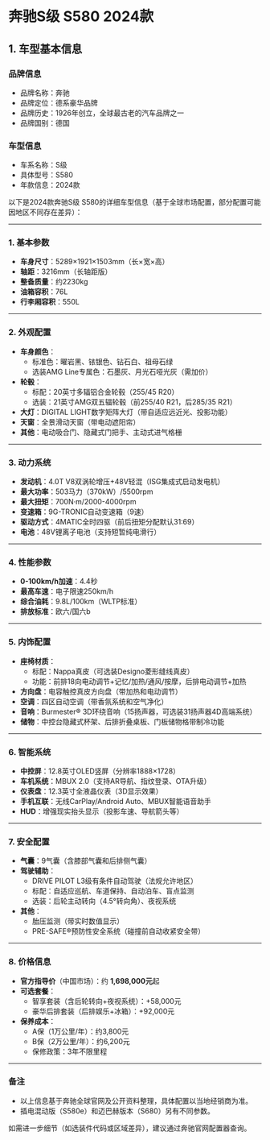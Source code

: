 
# 奔驰S级 S580 2024款
## 1. 车型基本信息
### 品牌信息
- 品牌名称：奔驰
- 品牌定位：德系豪华品牌
- 品牌历史：1926年创立，全球最古老的汽车品牌之一
- 品牌国别：德国

### 车型信息
- 车系名称：S级
- 具体型号：S580
- 年款信息：2024款

以下是2024款奔驰S级 S580的详细车型信息（基于全球市场配置，部分配置可能因地区不同存在差异）：

---

### **1. 基本参数**
- **车身尺寸**：5289×1921×1503mm（长×宽×高）  
- **轴距**：3216mm（长轴距版）  
- **整备质量**：约2230kg  
- **油箱容积**：76L  
- **行李厢容积**：550L  

---

### **2. 外观配置**
- **车身颜色**：  
  - 标准色：曜岩黑、铱银色、钻石白、祖母石绿  
  - 选装AMG Line专属色：石墨灰、月光石哑光灰（需加价）  
- **轮毂**：  
  - 标配：20英寸多辐铝合金轮毂（255/45 R20）  
  - 选装：21英寸AMG双五辐轮毂（前255/40 R21，后285/35 R21）  
- **大灯**：DIGITAL LIGHT数字矩阵大灯（带自适应远近光、投影功能）  
- **天窗**：全景滑动天窗（带电动遮阳帘）  
- **其他**：电动吸合门、隐藏式门把手、主动式进气格栅  

---

### **3. 动力系统**
- **发动机**：4.0T V8双涡轮增压+48V轻混（ISG集成式启动发电机）  
- **最大功率**：503马力（370kW）/5500rpm  
- **最大扭矩**：700N·m/2000-4000rpm  
- **变速箱**：9G-TRONIC自动变速箱（9速）  
- **驱动方式**：4MATIC全时四驱（前后扭矩分配默认31:69）  
- **电池**：48V锂离子电池（支持短暂纯电滑行）  

---

### **4. 性能参数**
- **0-100km/h加速**：4.4秒  
- **最高车速**：电子限速250km/h  
- **综合油耗**：9.8L/100km（WLTP标准）  
- **排放标准**：欧六/国六b  

---

### **5. 内饰配置**
- **座椅材质**：  
  - 标配：Nappa真皮（可选装Designo菱形缝线真皮）  
  - 功能：前排18向电动调节+记忆/加热/通风/按摩，后排电动调节+加热  
- **方向盘**：电容触控真皮方向盘（带加热和电动调节）  
- **空调**：四区自动空调（带香氛系统和空气净化）  
- **音响**：Burmester® 3D环绕音响（15扬声器，可选装31扬声器4D高端系统）  
- **储物**：中控台隐藏式杯架、后排折叠桌板、门板储物格带制冷功能  

---

### **6. 智能系统**
- **中控屏**：12.8英寸OLED竖屏（分辨率1888×1728）  
- **车机系统**：MBUX 2.0（支持AR导航、指纹登录、OTA升级）  
- **仪表盘**：12.3英寸全液晶仪表（3D显示效果）  
- **手机互联**：无线CarPlay/Android Auto、MBUX智能语音助手  
- **HUD**：增强现实抬头显示（投影车速、导航箭头等）  

---

### **7. 安全配置**
- **气囊**：9气囊（含膝部气囊和后排侧气囊）  
- **驾驶辅助**：  
  - DRIVE PILOT L3级有条件自动驾驶（法规允许地区）  
  - 标配：自适应巡航、车道保持、自动泊车、盲点监测  
  - 选装：后轮主动转向（4.5°转向角）、夜视系统  
- **其他**：  
  - 胎压监测（带实时数值显示）  
  - PRE-SAFE®预防性安全系统（碰撞前自动收紧安全带）  

---

### **8. 价格信息**
- **官方指导价**（中国市场）：约 **1,698,000元**起  
- **可选套餐**：  
  - 智享套装（含后轮转向+夜视系统）：+58,000元  
  - 豪华后排套装（后排娱乐+冰箱）：+92,000元  
- **保养成本**：  
  - A保（1万公里/年）：约3,800元  
  - B保（2万公里/年）：约6,200元  
  - 保修政策：3年不限里程  

---

### **备注**  
- 以上信息基于奔驰全球官网及公开资料整理，具体配置以当地经销商为准。  
- 插电混动版（S580e）和迈巴赫版本（S680）另有不同参数。  

如需进一步细节（如选装件代码或区域差异），建议通过奔驰官网配置器查询。
